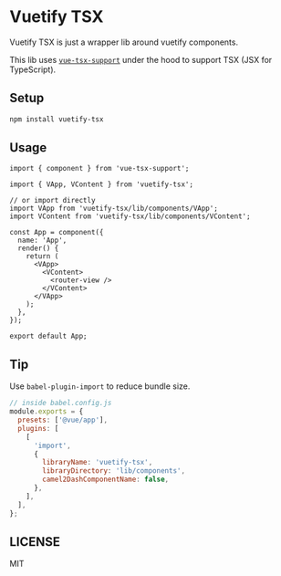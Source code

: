 # Vuetify TSX

Vuetify TSX is just a wrapper lib around vuetify components.

This lib uses [`vue-tsx-support`](https://github.com/wonderful-panda/vue-tsx-support) under the hood to support TSX (JSX for TypeScript).

## Setup

```bash
npm install vuetify-tsx
```

## Usage

```tsx
import { component } from 'vue-tsx-support';

import { VApp, VContent } from 'vuetify-tsx';

// or import directly
import VApp from 'vuetify-tsx/lib/components/VApp';
import VContent from 'vuetify-tsx/lib/components/VContent';

const App = component({
  name: 'App',
  render() {
    return (
      <VApp>
        <VContent>
          <router-view />
        </VContent>
      </VApp>
    );
  },
});

export default App;
```

## Tip

Use `babel-plugin-import` to reduce bundle size.

```js
// inside babel.config.js
module.exports = {
  presets: ['@vue/app'],
  plugins: [
    [
      'import',
      {
        libraryName: 'vuetify-tsx',
        libraryDirectory: 'lib/components',
        camel2DashComponentName: false,
      },
    ],
  ],
};
```

## LICENSE

MIT
